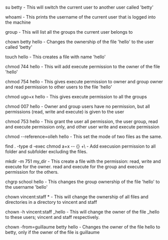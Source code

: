 su betty - This will switch the current user to another user called 'betty'

whoami - This prints the username of the current user that is logged into the machine

group - This will list all the groups the current user belongs to

chown betty hello - Changes the ownership of the file 'hello' to the user called 'betty'

touch hello - This creates a file with name 'hello'

chmod 744 hello - This will add execute permission to the owner of the file 'hello'

chmod 754 hello - This gives execute permission to owner and group owner and read permission to other users to the file 'hello'

chmod ugo+x hello - This gives execute permission to all the groups

chmod 007 hello - Owner and group users have no permission, but all permissions (read, write and execute) is given to the user

chmod 753 hello - This grant the user all permission, the user group, read and execute permission only, and other user write and execute permission

chmod --reference=olleh hello - This set the mode of two files as the same. 

find . -type d -exec chmod a+x -- {} +\ - Add execusion permission to all folder and subfolder excluding the files. 

mkdir -m 751 my_dir - This create a file with the permission: read, write and execute for the owner. read and execute for the group and execute permission for the others.

chgrp school hello - This changes the group ownership of the file 'hello' to the username 'bello'

chown vincent:staff * - This will change the ownership of all files and directories  in a directory to vincent and staff

chown -h vincent:staff _hello - This will change the owner of the file _hello to these users; vincent and staff respectively.

chown -from=guillaume betty hello - Changes the owner of the file hello to betty, only if the owner of the file is guillaume
